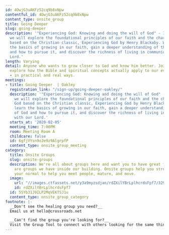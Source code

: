 ```yaml
---
id: 4OwjG3uAKFz52cq9b8xNpw
contentful_id: 4OwjG3uAKFz52cq9b8xNpw
content_type: onsite_group
title: Going Deeper
slug: going-deeper
description: '"Experiencing God: Knowing and doing the will of God" - In this class
  we will explore the foundational principles of our faith and the character of God
  based on the Christian classic, Experiencing God by Henry Blackaby. We will learn
  the basics of growing in our faith, gain a deeper understanding of the will of God
  and how to pursue it, and discover the richness of living in communion with our
  Lord.'
length: Varying
detail: Anyone who wants to grow closer to God and know him better. Join us as we
  explore how the Bible and spiritual concepts actually apply to our everyday lives
  - in practical and real ways.
meetings:
- title: Going Deeper  | Oakley
  registration_link: "/sign-up/going-deeper-oakley/"
  description: '"Experiencing God: Knowing and doing the will of God" - In this class
    we will explore the foundational principles of our faith and the character of
    God based on the Christian classic, Experiencing God by Henry Blackaby. We will
    learn the basics of growing in our faith, gain a deeper understanding of the will
    of God and how to pursue it, and discover the richness of living in communion
    with our Lord.'
  starts_at: '2020-02-05'
  meeting_time: 7:00PM
  room: Meeting Room A
  childcare: false
  id: 6gfjVYsn9oJe9z9AlgrpfP
  content_type: onsite_group_meeting
category:
  title: Onsite Groups
  slug: onsite-groups
  description: We're all about groups here and want you to have great friends. Below
    are groups we have inside our building. Onsite groups help you stretch beyond
    your normal to help you meet people, mature, and move.
  image:
    url: "//images.ctfassets.net/y3a9myzsdjan/rdZXilYBrLplhcrdsFpf7/329eaeb6b476852a1f7ae33cd2b10679/onsite-groups.jpg"
    id: rdZXilYBrLplhcrdsFpf7
  id: 5SYb31J9ILP2MqVEKTSJ1u
  content_type: onsite_group_category
footnote: |-
  __Don't see the healing group you need?__
  Email us at hello@crossroads.net

  __Can't find the group you're looking for?__
  Visit the Group Tool to connect with others looking for the same thing.
---
```


